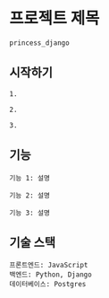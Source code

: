 # 프로젝트 제목

    princess_django

## 시작하기

    1.

    2.

    3.

## 기능
    기능 1: 설명

    기능 2: 설명

    기능 3: 설명

## 기술 스택

    프론트엔드: JavaScript
    백엔드: Python, Django
    데이터베이스: Postgres
